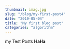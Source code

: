 ```yaml
---
thumbnail: imag.jpg
slug: "/blog/my-first-post4"
date: "2019-05-04"
title: "My first blog post"
categories: "algorithm"
---
```


my Test Posts <strong>HaHa</strong>
